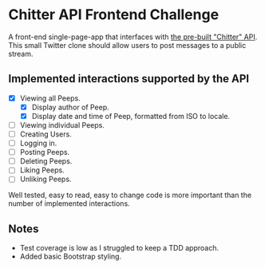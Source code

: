 # Chitter API Frontend Challenge

A front-end single-page-app that interfaces with [the pre-built "Chitter" API](https://github.com/makersacademy/chitter_api_backend).
This small Twitter clone should allow users to post messages to a public stream.

Implemented interactions supported by the API
-------

- [x] Viewing all Peeps.
    - [x] Display author of Peep.
    - [x] Display date and time of Peep, formatted from ISO to locale.
- [ ] Viewing individual Peeps.
- [ ] Creating Users.
- [ ] Logging in.
- [ ] Posting Peeps.
- [ ] Deleting Peeps.
- [ ] Liking Peeps.
- [ ] Unliking Peeps.

Well tested, easy to read, easy to change code is more important than the number of implemented interactions.

Notes
---

- Test coverage is low as I struggled to keep a TDD approach.
- Added basic Bootstrap styling.